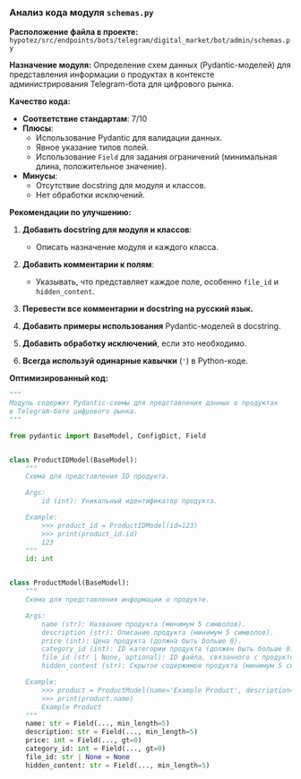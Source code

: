 ### **Анализ кода модуля `schemas.py`**

**Расположение файла в проекте:** `hypotez/src/endpoints/bots/telegram/digital_market/bot/admin/schemas.py`

**Назначение модуля:** Определение схем данных (Pydantic-моделей) для представления информации о продуктах в контексте администрирования Telegram-бота для цифрового рынка.

**Качество кода:**
- **Соответствие стандартам**: 7/10
- **Плюсы**:
    - Использование Pydantic для валидации данных.
    - Явное указание типов полей.
    - Использование `Field` для задания ограничений (минимальная длина, положительное значение).
- **Минусы**:
    - Отсутствие docstring для модуля и классов.
    - Нет обработки исключений.

**Рекомендации по улучшению:**

1.  **Добавить docstring для модуля и классов**:
    *   Описать назначение модуля и каждого класса.

2.  **Добавить комментарии к полям**:
    *   Указывать, что представляет каждое поле, особенно `file_id` и `hidden_content`.

3.  **Перевести все комментарии и docstring на русский язык.**

4.  **Добавить примеры использования** Pydantic-моделей в docstring.

5.  **Добавить обработку исключений**, если это необходимо.

6. **Всегда используй одинарные кавычки** (`'`) в Python-коде.

**Оптимизированный код:**

```python
"""
Модуль содержит Pydantic-схемы для представления данных о продуктах
в Telegram-боте цифрового рынка.
"""

from pydantic import BaseModel, ConfigDict, Field


class ProductIDModel(BaseModel):
    """
    Схема для представления ID продукта.

    Args:
        id (int): Уникальный идентификатор продукта.

    Example:
        >>> product_id = ProductIDModel(id=123)
        >>> print(product_id.id)
        123
    """
    id: int


class ProductModel(BaseModel):
    """
    Схема для представления информации о продукте.

    Args:
        name (str): Название продукта (минимум 5 символов).
        description (str): Описание продукта (минимум 5 символов).
        price (int): Цена продукта (должна быть больше 0).
        category_id (int): ID категории продукта (должен быть больше 0).
        file_id (str | None, optional): ID файла, связанного с продуктом. По умолчанию None.
        hidden_content (str): Скрытое содержимое продукта (минимум 5 символов).

    Example:
        >>> product = ProductModel(name='Example Product', description='This is a product description.', price=100, category_id=1, hidden_content='Hidden content')
        >>> print(product.name)
        Example Product
    """
    name: str = Field(..., min_length=5)
    description: str = Field(..., min_length=5)
    price: int = Field(..., gt=0)
    category_id: int = Field(..., gt=0)
    file_id: str | None = None
    hidden_content: str = Field(..., min_length=5)